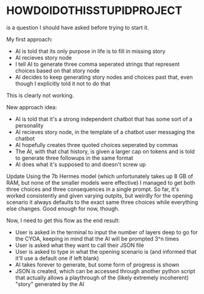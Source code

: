 # HOWDOIDOTHISSTUPIDPROJECT
is a question I should have asked before trying to start it.

My first approach:

- AI is told that its only purpose in life is to fill in missing story
- AI recieves story node
- I tell AI to generate three comma seperated strings that represent choices based on that story node
- AI decides to keep generating story nodes and choices past that, even though I explicitly told it not to do that

This is clearly not working.

New approach idea:
- AI is told that it's a strong independent chatbot that has some sort of a personality
- AI recieves story node, in the template of a chatbot user messaging the chatbot
- AI hopefully creates three quoted choices seperated by commas
- The AI, with that chat history, is given a larger cap on tokens and is told to generate three followups in the same format
- AI does what it's supposed to and doesn't screw up

Update
  Using the 7b Hermes model (which unfortunately takes up 8 GB of RAM, but none of the smaller models were effective) I managed to get both three choices and three consequences in a single prompt. So far, it's worked consistently and given varying outpits, but weirdly for the opening scenario it always defaults to the exact same three choices while everything else changes. Good enough for now, though.

  Now, I need to get this flow as the end result:

  - User is asked in the terminal to input the number of layers deep to go for the CYOA, keeping in mind that the AI will be prompted 3^n times
  - User is asked what they want to call their JSON file
  - User is asked to type in what the opening scenario is (and informed that it'll use a default one if left blank)
  - AI takes forever to generate, but some form of progress is shown
  - JSON is created, which can be accessed through another python script that actually allows a playthrough of the (likely extremely incoherent) "story" generated by the AI
